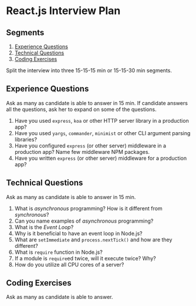 # React.js Interview Plan

## Segments

1. [Experience Questions](#experience-questions)
1. [Technical Questions](#technical-questions)
1. [Coding Exercises](#coding-exercises)

Split the interview into three 15-15-15 min or 15-15-30 min segments.


## Experience Questions

Ask as many as candidate is able to answer in 15 min. If candidate answers all
the questions, ask her to expand on some of the questions.

1. Have you used `express`, `koa` or other HTTP server library in a production app?
1. Have you used `yargs`, `commander`, `minimist` or other CLI argument parsing libraries?
1. Have you configured `express` (or other server) middleware in a production app?
  Name few middleware NPM packages.
1. Have you written `express` (or other server) middleware for a production app?


## Technical Questions

Ask as many as candidate is able to answer in 15 min.

1. What is *asynchronous* programming? How is it different from *synchronous*?
1. Can you name examples of *asynchronous* programming?
1. What is the *Event Loop*?
1. Why is it beneficial to have an event loop in Node.js?
1. What are `setImmediate` and `process.nextTick()` and how are they different?
1. What is `require` function in Node.js?
1. If a module is `require`ed twice, will it execute twice? Why?
1. How do you utilize all CPU cores of a server?


## Coding Exercises

Ask as many as candidate is able to answer.
